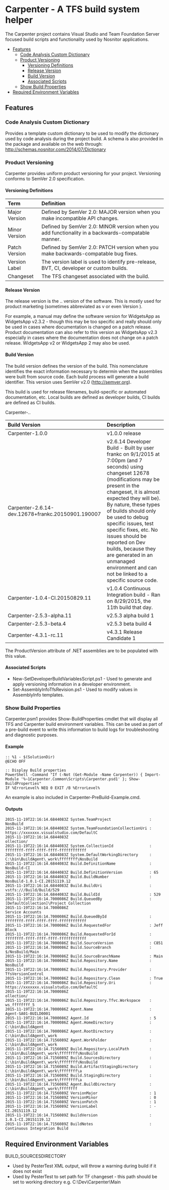 # Carpenter - A TFS build system helper #

The Carpenter project contains Visual Studio and Team Foundation Server focused build scripts and functionality used by Nosnitor applications.

* [Features](#features)
    - [Code Analysis Custom Dictionary](#code-analysis-custom-dictionary)
    - [Product Versioning](#product-versioning)
        * [Versioning Definitions](#versioning-definitions)
        * [Release Version](#release-version)
        * [Build Version](#build-version)
        * [Associated Scripts](#associated-scripts)
    - [Show Build Properties](#show-build-properties)
* [Required Environment Variables](#required-environment-variables)

## Features ##

### Code Analysis Custom Dictionary ###

Provides a template custom dictionary to be used to modify the dictionary used by code analysis during the project build.
A schema is also provided in the package and available on the web through:  http://schemas.nosnitor.com/2014/07/Dictionary

### Product Versioning ###

Carpenter provides uniform product versioning for your project. Versioning conforms to SemVer 2.0 specification.

#### Versioning Definitions ####

| Term			| Definition																						|
|:---			|:---																								|
| Major Version | Defined by SemVer 2.0: MAJOR version when you make incompatible API changes.						|
| Minor Version | Defined by SemVer 2.0: MINOR version when you add functionality in a backwards-compatable manner. |
| Patch Version | Defined by SemVer 2.0: PATCH version when you make backwards-compatable bug fixes.				|
| Version Label | The version label is used to identify pre-release, BVT, CI, developer or custom builds.			|
| Changeset		| The TFS changeset associated with the build.														|

#### Release Version ####

The release version is the <Major>.<Minor>.<Patch> version of the software. This is mostly used for product marketing
(sometimes abbreviated as v<Major> or even Version <Major>).

For example, a manual may define the software version for WidgetsApp as WidgetsApp v2.3.2 - though this may be too
specific and really should only be used in cases where documentation is changed on a patch release. Product
documentation can also refer to this version as WidgetsApp v2.3 especially in cases where the documentation does
not change on a patch release. WidgetsApp v2 or WidgetsApp 2 may also be used.

#### Build Version ####

The build version defines the version of the build. This nomenclature identifies the exact information necessary
to determin when the assemblies were built from source code. Each build process will generate a build identifier.
This version uses SemVer v2.0 (http://semver.org).

This build is used for release filenames, build-specific or automated documentation, etc. Local builds are defined as
developer builds, CI builds are defined as CI builds.

Carpenter-<Major>.<Minor>.<Patch><Label>

| Build Version										| Description							|
|:---												|:---									|
| Carpenter-1.0.0									| v1.0.0 release						|
| Carpenter-2.6.14-dev.12678+frankc.20150901.190007	| v2.6.14 Developer Build - Built by user frankc on 9/1/2015 at 7:00pm (and 7 seconds) using changeset 12678 (modifications may be present in the changeset, it is almost expected they will be). By nature, these types of builds should only be used to debug specific issues, test specific fixes, etc. No issues should be reported on Dev builds, because they are generated in an unmanaged environment and can not be linked to a specific source code.	|
| Carpenter-1.0.4-CI.20150829.11					| v1.0.4 Continuous Integration build - Ran on 8/29/2015, the 11th build that day.	|
| Carpenter-2.5.3-alpha.11							| v2.5.3 alpha build 1
| Carpenter-2.5.3-beta.4							| v2.5.3 beta build 4
| Carpenter-4.3.1-rc.11								| v4.3.1 Release Candidate 1

The ProductVersion attribute of .NET assemblies are to be populated with this value.

#### Associated Scripts ####

* New-SetDeveloperBuildVariablesScript.ps1 - Used to generate and apply versioning information in a developer environment.
* Set-AssemblyInfoTfsRevision.ps1 - Used to modify values in AssemblyInfo templates.

### Show Build Properties ###

Carpenter.psm1 provides Show-BuildProperties cmdlet that will display all TFS and Carpenter build environment variables.
This can be used as part of a pre-build event to write this information to build logs for troubleshooting and
diagnostic purposes.

#### Example ####
```
:: %1 - $(SolutionDir)
@ECHO OFF

:: Display Build properties
PowerShell -Command "If (-Not (Get-Module -Name Carpenter)) { Import-Module '%~1Carpenter.Common\Scripts\Carpenter.psd1' }; Show-BuildProperties"
IF %ErrorLevel% NEQ 0 EXIT /B %ErrorLevel%
```
An example is also included in Carpenter-PreBuild-Example.cmd.

#### Outputs ####
```
2015-11-19T22:16:14.6844083Z System.TeamProject                 : NosBuild
2015-11-19T22:16:14.6844083Z System.TeamFoundationCollectionUri : https://xxxxxxx.visualstudio.com/DefaultC
2015-11-19T22:16:14.6844083Z                                      ollection/
2015-11-19T22:16:14.6844083Z System.CollectionId                : ffffffff-ffff-ffff-ffff-ffffffffffff
2015-11-19T22:16:14.6844083Z System.DefaultWorkingDirectory     : C:\bin\BuildAgent\_work\ffffffff\NosBuild
2015-11-19T22:16:14.6844083Z Build.DefinitionName               : NosBuild-CI
2015-11-19T22:16:14.6844083Z Build.DefinitionVersion            : 65
2015-11-19T22:16:14.6844083Z Build.BuildNumber                  : NosBuild-1.0.1-CI.20151119.12
2015-11-19T22:16:14.6844083Z Build.BuildUri                     : vstfs:///Build/Build/529
2015-11-19T22:16:14.6844083Z Build.BuildId                      : 529
2015-11-19T22:16:14.7000086Z Build.QueuedBy                     : [DefaultCollection]\Project Collection 
2015-11-19T22:16:14.7000086Z                                      Service Accounts
2015-11-19T22:16:14.7000086Z Build.QueuedById                   : ffffffff-ffff-ffff-ffff-ffffffffffff
2015-11-19T22:16:14.7000086Z Build.RequestedFor                 : Jeff Block
2015-11-19T22:16:14.7000086Z Build.RequestedForId               : ffffffff-ffff-ffff-ffff-ffffffffffff
2015-11-19T22:16:14.7000086Z Build.SourceVersion                : C851
2015-11-19T22:16:14.7000086Z Build.SourceBranch                 : $/NosBuild/Main
2015-11-19T22:16:14.7000086Z Build.SourceBranchName             : Main
2015-11-19T22:16:14.7000086Z Build.Repository.Name              : NosBuild
2015-11-19T22:16:14.7000086Z Build.Repository.Provider          : TfsVersionControl
2015-11-19T22:16:14.7000086Z Build.Repository.Clean             : True
2015-11-19T22:16:14.7000086Z Build.Repository.Uri               : https://xxxxxxx.visualstudio.com/DefaultC
2015-11-19T22:16:14.7000086Z                                      ollection/
2015-11-19T22:16:14.7000086Z Build.Repository.Tfvc.Workspace    : ws_ffffffff_5
2015-11-19T22:16:14.7000086Z Agent.Name                         : Agent-SA01-BUILD0001
2015-11-19T22:16:14.7000086Z Agent.Id                           : 5
2015-11-19T22:16:14.7000086Z Agent.HomeDirectory                : C:\bin\BuildAgent
2015-11-19T22:16:14.7000086Z Agent.RootDirectory                : C:\bin\BuildAgent\_work
2015-11-19T22:16:14.7156089Z Agent.WorkFolder                   : C:\bin\BuildAgent\_work
2015-11-19T22:16:14.7156089Z Build.Repository.LocalPath         : C:\bin\BuildAgent\_work\ffffffff\NosBuild
2015-11-19T22:16:14.7156089Z Build.SourcesDirectory             : C:\bin\BuildAgent\_work\ffffffff\NosBuild
2015-11-19T22:16:14.7156089Z Build.ArtifactStagingDirectory     : C:\bin\BuildAgent\_work\ffffffff\a
2015-11-19T22:16:14.7156089Z Build.StagingDirectory             : C:\bin\BuildAgent\_work\ffffffff\a
2015-11-19T22:16:14.7156089Z Agent.BuildDirectory               : C:\bin\BuildAgent\_work\ffffffff
2015-11-19T22:16:14.7156089Z VersionMajor                       : 1
2015-11-19T22:16:14.7156089Z VersionMinor                       : 0
2015-11-19T22:16:14.7156089Z VersionPatch                       : 1
2015-11-19T22:16:14.7156089Z VersionLabel                       : -CI.20151119.12 
2015-11-19T22:16:14.7156089Z BuildVersion                       : 1.0.1-CI.20151119.12 
2015-11-19T22:16:14.7156089Z BuildNotes                         : Continuous Integration Build
```

## Required Environment Variables ##

BUILD_SOURCESDIRECTORY
* Used by PesterTest XML output, will throw a warning during build if it does not exist
* Used by PesterTest to set path for TF changeset - this path should be set to working directory e.g. C:\Dev\Carpenter\Main
